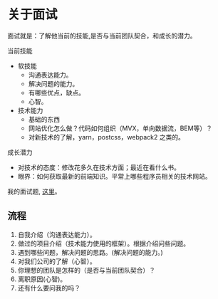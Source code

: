 # 关于面试
面试就是：了解他当前的技能,是否与当前团队契合，和成长的潜力。

当前技能
* 软技能
  * 沟通表达能力。
  * 解决问题的能力。
  * 有哪些优点，缺点。
  * 心智。
* 技术能力
  * 基础的东西
  * 网站优化怎么做？代码如何组织（MVX，单向数据流，BEM等）？
  * 对新技术的了解，yarn，postcss，webpack2 之类的。

成长潜力
* 对技术的态度：修改花多久在技术方面；最近在看什么书。
* 眼界：如何获取最新的前端知识。平常上哪些程序员相关的技术网站。

我的面试题, [这里](review-question.md)。

## 流程
1. 自我介绍（沟通表达能力）。
1. 做过的项目介绍（技术能力使用的框架）。根据介绍问些问题。
1. 遇到哪些问题，解决问题的思路。(解决问题的能力。)
1. 对我们公司的了解（心智）。
1. 你理想的团队是怎样的（是否与当前团队契合）？
1. 离职原因(心智)。
1. 还有什么要问我的吗？